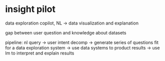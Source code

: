 # insight pilot
data exploration copilot, NL -> data visualization and explanation

gap between user question and knowledge about datasets

pipeline: nl query -> user intent decomp -> generate series of questions fit for a data exploration system -> use data systems to product results -> use lm to interpret and explain results